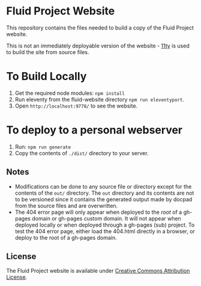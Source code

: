 # Fluid Project Website

This repository contains the files needed to build a copy of the Fluid Project website.

This is not an immediately deployable version of the website - [11ty](http://11ty.dev/) is used to build the site from source files.

# To Build Locally

1. Get the required node modules: `npm install`
2. Run eleventy from the fluid-website directory `npm run eleventyport`.
3. Open `http://localhost:9778/` to see the website. 

# To deploy to a personal webserver

1. Run: `npm run generate`
2. Copy the contents of `./dist/` directory to your server.

## Notes

- Modifications can be done to any source file or directory except for the contents of the `out/` directory. The `out`
  directory and its contents are not to be versioned since it contains the generated output made by docpad from the
  source files and are overwritten.
- The 404 error page will only appear when deployed to the *root* of a gh-pages domain or gh-pages custom domain. It
  will not appear when deployed locally or when deployed through a gh-pages (sub) project. To test the 404 error page,
  either load the 404.html directly in a browser, or deploy to the root of a gh-pages domain.

## License
The Fluid Project website is available under [Creative Commons Attribution License](http://creativecommons.org/licenses/by/3.0/).
